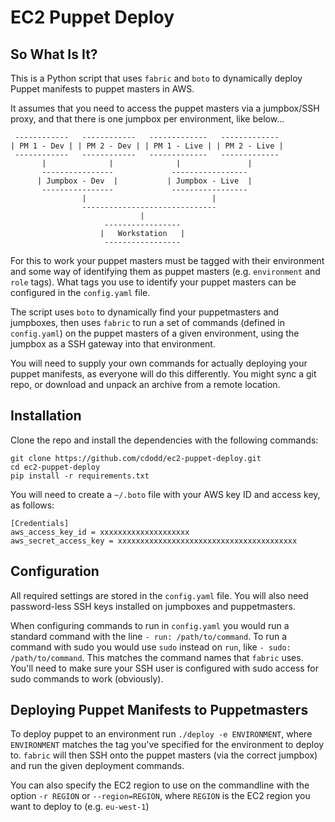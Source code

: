 # EC2 Puppet Deploy

## So What Is It?
This is a Python script that uses `fabric` and `boto` to dynamically deploy
Puppet manifests to puppet masters in AWS.

It assumes that you need to access the puppet masters via a jumpbox/SSH proxy,
and that there is one jumpbox per environment, like below...

```
 ------------   ------------   -------------   -------------
| PM 1 - Dev | | PM 2 - Dev | | PM 1 - Live | | PM 2 - Live |
 ------------   ------------   -------------   -------------
       |              |              |               |
       ----------------             -----------------
      | Jumpbox - Dev  |           | Jumpbox - Live  |
       ----------------             -----------------
                |                            |
                ------------------------------
                             |
                     -----------------
                    |   Workstation   |
                     -----------------
```

For this to work your puppet masters must be tagged with their environment and
some way of identifying them as puppet masters (e.g. `environment` and `role`
tags). What tags you use to identify your puppet masters can be configured in
the `config.yaml` file.

The script uses `boto` to dynamically find your puppetmasters and jumpboxes,
then uses `fabric` to run a set of commands (defined in `config.yaml`) on the
puppet masters of a given environment, using the jumpbox as a SSH gateway into
that environment.

You will need to supply your own commands for actually deploying your puppet
manifests, as everyone will do this differently. You might sync a git repo, or
download and unpack an archive from a remote location.

## Installation
Clone the repo and install the dependencies with the following commands:

```
git clone https://github.com/cdodd/ec2-puppet-deploy.git
cd ec2-puppet-deploy
pip install -r requirements.txt
```

You will need to create a `~/.boto` file with your AWS key ID and access
key, as follows:

```
[Credentials]
aws_access_key_id = xxxxxxxxxxxxxxxxxxxx
aws_secret_access_key = xxxxxxxxxxxxxxxxxxxxxxxxxxxxxxxxxxxxxxxx
```

## Configuration
All required settings are stored in the `config.yaml` file. You will also need
password-less SSH keys installed on jumpboxes and puppetmasters.

When configuring commands to run in `config.yaml` you would run a standard
command with the line `- run: /path/to/command`. To run a command with sudo you
would use `sudo` instead on `run`, like `- sudo: /path/to/command`. This
matches the command names that `fabric` uses. You'll need to make sure your SSH
user is configured with sudo access for sudo commands to work (obviously).

## Deploying Puppet Manifests to Puppetmasters
To deploy puppet to an environment run `./deploy -e ENVIRONMENT`, where
`ENVIRONMENT` matches the tag you've specified for the environment to deploy
to. `fabric` will then SSH onto the puppet masters (via the correct jumpbox)
and run the given deployment commands.

You can also specify the EC2 region to use on the commandline with the option
`-r REGION` or `--region=REGION`, where `REGION` is the EC2 region you want to
deploy to (e.g. `eu-west-1`)
